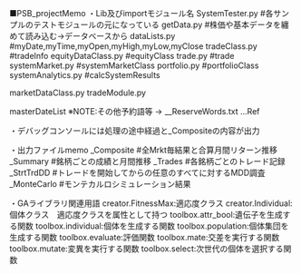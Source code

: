 ■PSB_projectMemo
・Lib及びimportモジュール名
SystemTester.py     #各サンプルのテストモジュールの元になっている
getData.py          #株価や基本データを纏めて読み込む→データベースから
dataLists.py        #myDate,myTime,myOpen,myHigh,myLow,myClose
tradeClass.py       #tradeInfo
equityDataClass.py  #equityClass
trade.py            #trade
systemMarket.py     #systemMarketClass
portfolio.py        #portfolioClass
systemAnalytics.py  #calcSystemResults

marketDataClass.py
tradeModule.py

masterDateList
※NOTE:その他予約語等 → __ReserveWords.txt  …Ref

・デバッグコンソールには処理の途中経過と_Compositeの内容が出力

・出力ファイルmemo
_Composite  #全Mrkt毎結果と合算月間リターン推移
_Summary    #銘柄ごとの成績と月間推移
_Trades     #各銘柄ごとのトレード記録
_StrtTrdDD  #トレードを開始してからの任意のすべてに対するMDD調査
_MonteCarlo #モンテカルロシミュレーション結果

・GAライブラリ関連用語
creator.FitnessMax:適応度クラス
creator.Individual:個体クラス　適応度クラスを属性として持つ
toolbox.attr_bool:遺伝子を生成する関数
toolbox.individual:個体を生成する関数
toolbox.population:個体集団を生成する関数
toolbox.evaluate:評価関数
toolbox.mate:交差を実行する関数
toolbox.mutate:変異を実行する関数
toolbox.select:次世代の個体を選択する関数

